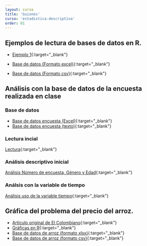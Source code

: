 ```yaml
---
layout: curso
title: 'Guiones'
curso: 'estadistica-descriptiva'
order: 01
---
```


## Ejemplos de lectura de bases de datos en R.

- [Ejemplo 1](/estadistica-descriptiva/guiones/Ejemplo1.html){:target="_blank"}

- [Base de datos (Formato excel)](/estadistica-descriptiva/guiones/Ejemplo1.xlsx){:target="_blank"}

- [Base de datos (Formato csv)](/estadistica-descriptiva/guiones/Ejemplo1.csv){:target="_blank"}

## Análisis con la base de datos de la encuesta realizada en clase

### Base de datos

- [Base de datos encuesta (Excel)](/estadistica-descriptiva/guiones/Encuesta.xlsx){:target="_blank"}
- [Base de datos encuesta (texto)](/estadistica-descriptiva/guiones/Encuesta.csv){:target="_blank"}

### Lectura incial

[Lectura](/estadistica-descriptiva/guiones/Encuesta1.html){:target="_blank"}

### Análisis descriptivo inicial

[Análisis Número de encuesta, Género y Edad](/estadistica-descriptiva/guiones/Encuesta2.html){:target="_blank"}

### Análsis con la variable de tiempo

[Análisis uso de la variable tiempo](/estadistica-descriptiva/guiones/Encuesta3.html){:target="_blank"}

## Gráfica del problema del precio del arroz.

- [Artículo original de El Colombiano](http://www.elcolombiano.com/arancel-dolar-y-la-dian-tendran-el-arroz-en-alto-1-EK1369457){:target="_blank"}
- [Gráficas en R](/estadistica-descriptiva/guiones/arroz.html){:target="_blank"}
- [Base de datos de arroz (formato xlsx)](/estadistica-descriptiva/guiones/arroz.xlsx){:target="_blank"}
- [Base de datos de arroz (formato csv)](/estadistica-descriptiva/guiones/arroz.csv){:target="_blank"}

